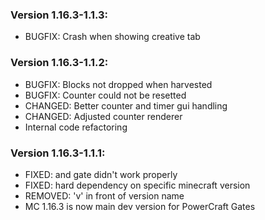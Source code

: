 ### Version 1.16.3-1.1.3:

- BUGFIX: Crash when showing creative tab

### Version 1.16.3-1.1.2:

- BUGFIX: Blocks not dropped when harvested
- BUGFIX: Counter could not be resetted
- CHANGED: Better counter and timer gui handling
- CHANGED: Adjusted counter renderer
- Internal code refactoring

### Version 1.16.3-1.1.1:

- FIXED: and gate didn't work properly
- FIXED: hard dependency on specific minecraft version
- REMOVED: 'v' in front of version name
- MC 1.16.3 is now main dev version for PowerCraft Gates